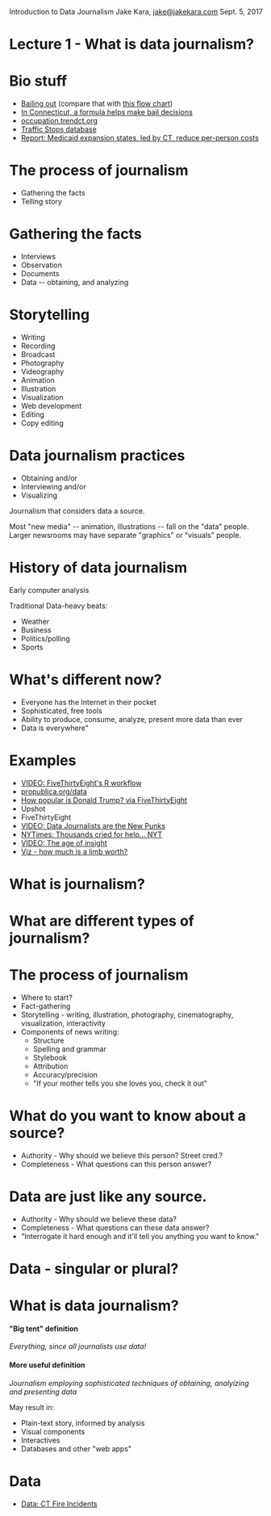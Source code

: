 Introduction to Data Journalism
Jake Kara, jake@jakekara.com
Sept. 5, 2017

# Lecture 1 - What is data journalism?

# Bio stuff

  * [Bailing out](https://projects.ctmirror.org/content/trend/2017/02/pretrial-outflow/) (compare that with [this flow chart](https://www.documentcloud.org/documents/3455625-Pretrial-Release-and-Detention-in-CT-2-6-2017.html#document/p26))
  * [In Connecticut, a formula helps make bail decisions](https://trendct.org/2017/02/22/in-connecticut-a-formula-helps-make-bail-decisions/)  
  * [occupation.trendct.org](http://occupation.trendct.org/)
  * [Traffic Stops database](http://trafficstops.trendct.org/data/)
  * [Report: Medicaid expansion states, led by CT, reduce per-person costs](https://trendct.org/2017/07/27/report-medicaid-expansion-states-led-by-ct-reduce-per-person-costs/)

# The process of journalism

  * Gathering the facts
  * Telling story

# Gathering the facts

  * Interviews
  * Observation
  * Documents
  * Data -- obtaining, and analyzing

# Storytelling

  * Writing
  * Recording
  * Broadcast
  * Photography
  * Videography
  * Animation
  * Illustration
  * Visualization
  * Web development
  * Editing
  * Copy editing

# Data journalism practices

* Obtaining and/or
* Interviewing and/or
* Visualizing

Journalism that considers data a source.

Most "new media" -- animation, illustrations -- fall on the "data"
people. Larger newsrooms may have separate "graphics" or "visuals" people.

# History of data journalism

Early computer analysis

Traditional Data-heavy beats:

  * Weather
  * Business
  * Politics/polling
  * Sports
  
# What's different now?

  * Everyone has the Internet in their pocket
  * Sophisticated, free tools
  * Ability to produce, consume, analyze, present more data than ever
  * Data is everywhere"

# Examples

  * [VIDEO: FiveThirtyEight's R workflow](https://www.youtube.com/watch?v=1LujBaF1-4Y)
  * [propublica.org/data](https://www.propublica.org/data)
  * [How popular is Donald Trump? via FiveThirtyEight](https://projects.fivethirtyeight.com/trump-approval-ratings/)
  * Upshot
  * FiveThirtyEight
  * [VIDEO: Data Journalists are the New Punks](https://www.youtube.com/watch?v=h2zbvmXskSE)
  * [NYTimes: Thousands cried for help... NYT](https://www.nytimes.com/interactive/2017/08/30/us/houston-flood-rescue-cries-for-help.html)
  * [VIDEO: The age of insight](https://www.youtube.com/watch?v=TA_tNh0LMEs)
  * [Viz - how much is a limb worth?](https://projects.propublica.org/graphics/workers-compensation-benefits-by-limb)

# What is journalism?

# What are different types of journalism?

# The process of journalism

  * Where to start?
  * Fact-gathering
  * Storytelling - writing, illustration, photography, cinematography, visualization, interactivity
  * Components of news writing:
    * Structure
    * Spelling and grammar
    * Stylebook
    * Attribution
    * Accuracy/precision
    * "If your mother tells you she loves you, check it out"
	
# What do you want to know about a source?

  * Authority - Why should we believe this person? Street cred.?
  * Completeness - What questions can this person answer?

# Data are just like any source.

  * Authority - Why should we believe these data?
  * Completeness - What questions can these data answer?
  * "Interrogate it hard enough and it'll tell you anything you want to know."

# Data - singular or plural?
  
# What is data journalism?

#### "Big tent" definition

*Everything, since all journalists use data!*

#### More useful definition

*Journalism employing sophisticated techniques of obtaining, analyizing and presenting data*

May result in:
    
* Plain-text story, informed by analysis
* Visual components
* Interactives
* Databases and other "web apps"

# Data
  * [Data: CT Fire Incidents](https://data.ct.gov/Public-Safety/Connecticut-Fire-Department-Incidents-2012-2015-/qem9-rt8k)
